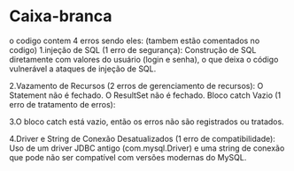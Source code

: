 # Caixa-branca
o codigo contem 4 erros sendo eles: (tambem estão comentados no codigo)
1.injeção de SQL (1 erro de segurança):
Construção de SQL diretamente com valores do usuário (login e senha), o que deixa o código vulnerável a ataques de injeção de SQL.

2.Vazamento de Recursos (2 erros de gerenciamento de recursos):
O Statement não é fechado.
O ResultSet não é fechado.
Bloco catch Vazio (1 erro de tratamento de erros):

3.O bloco catch está vazio, então os erros não são registrados ou tratados.

4.Driver e String de Conexão Desatualizados (1 erro de compatibilidade):
Uso de um driver JDBC antigo (com.mysql.Driver) e uma string de conexão que pode não ser compatível com versões modernas do MySQL.
